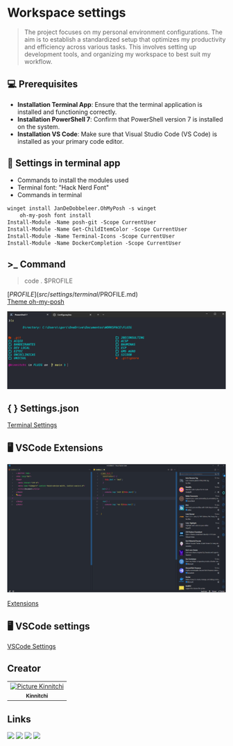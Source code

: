 # Workspace settings

> The project focuses on my personal environment configurations. The aim is to establish a standardized setup that optimizes my productivity and efficiency across various tasks. This involves setting up development tools, and organizing my workspace to best suit my workflow.

## 💻 Prerequisites

* **Installation Terminal App**: Ensure that the terminal application is installed and functioning correctly.
* **Installation PowerShell 7**: Confirm that PowerShell version 7 is installed on the system.
* **Installation VS Code**: Make sure that Visual Studio Code (VS Code) is installed as your primary code editor.

## 🚀 Settings in terminal app

* Commands to install the modules used<br>
* Terminal font: "Hack Nerd Font"
* Commands in terminal
```
winget install JanDeDobbeleer.OhMyPosh -s winget
    oh-my-posh font install
Install-Module -Name posh-git -Scope CurrentUser
Install-Module -Name Get-ChildItemColor -Scope CurrentUser
Install-Module -Name Terminal-Icons -Scope CurrentUser
Install-Module -Name DockerCompletion -Scope CurrentUser
```

## >_ Command
> code . $PROFILE

[$PROFILE](src/settings/terminal/$PROFILE.md)<br>
[Theme oh-my-posh](src/theme/kinnitchi.omp.json)

<img src="src/images/terminal-app.png" alt="Terminal">

## { } Settings.json
[Terminal Settings](src/settings/terminal/terminal-settings.json)

## 🖥️ VSCode Extensions

<img src="src/images/VSCode.png" alt="VSCode">

[Extensions](src/settings/vscode/extension.md)

## 🖥️ VSCode settings
[VSCode Settings](src/settings/vscode/settings.json)

##  Creator
<table>
  <tr>
    <td align="center">
      <a href="#">
        <img src="https://avatars3.githubusercontent.com/u/79287925" width="100px;" alt="Picture Kinnitchi"/><br>
        <sub>
          <b>Kinnitchi</b>
        </sub>
      </a>
    </td>
  </tr>
</table>

## Links

<a href="https://www.youtube.com/channel/UCo-u0Q45LwQ238a4p1kaPgg" target="_blank"><img src="https://img.shields.io/badge/YouTube-FF0000?style=for-the-badge&logo=youtube&logoColor=white" target="_blank"></a>
  <a href="https://www.instagram.com/kinnitchi" target="_blank"><img src="https://img.shields.io/badge/-Instagram-%23E4405F?style=for-the-badge&logo=instagram&logoColor=white" target="_blank"></a>
 	<a href="https://www.twitch.tv/kinnitchi" target="_blank"><img src="https://img.shields.io/badge/Twitch-9146FF?style=for-the-badge&logo=twitch&logoColor=white" target="_blank"></a> 
  <a href="https://www.linkedin.com/in/kinnitchi" target="_blank"><img src="https://img.shields.io/badge/-LinkedIn-%230077B5?style=for-the-badge&logo=linkedin&logoColor=white" target="_blank"></a> 